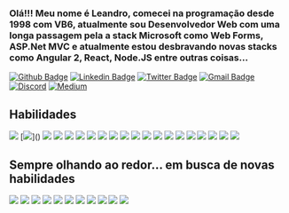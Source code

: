 ### Olá!!! Meu nome é Leandro, comecei na programação desde 1998 com VB6, atualmente sou Desenvolvedor Web com uma longa passagem pela a stack Microsoft como Web Forms, ASP.Net MVC e atualmente estou desbravando novas stacks como Angular 2, React, Node.JS entre outras coisas...

[![Github Badge](https://img.shields.io/badge/-Github-000?style=flat-square&logo=Github&logoColor=white&link=https://github.com/lopes-leandro)](https://github.com/lopes-leandro)
[![Linkedin Badge](https://img.shields.io/badge/-LinkedIn-blue?style=flat-square&logo=Linkedin&logoColor=white&link=https://www.linkedin.com/in/leandro-lopes-841258171/)](https://www.linkedin.com/in/leandro-lopes-841258171/)
[![Twitter Badge](https://img.shields.io/badge/-Twitter-1ca0f1?style=flat-square&labelColor=1ca0f1&logo=twitter&logoColor=white&link=https://twitter.com/mundodev_br)](https://twitter.com/mundodev_br)
[![Gmail Badge](https://img.shields.io/badge/Gmail-silver?logo=gmail&style=flat-square&link=lopesleandro.it@gmail.com)](lopesleandro.it@gmail.com)
[![Discord](https://img.shields.io/badge/discord-%237289DA.svg?&style=flat-square&logo=discord&logoColor=white&link=https://discord.com/channels/@LeandroLopes#3507)](https://discord.com/channels/@LeandroLopes#3507)
[![Medium](https://img.shields.io/badge/medium-%2312100E.svg?&style=flat-square&logo=medium&logoColor=white&link=https://medium.com/@lopesleandro.it)](https://medium.com/@lopesleandro.it)

## Habilidades
[![](https://img.shields.io/badge/html5%20-%23E34F26.svg?&style=flat-square&logo=html5&logoColor=white)]()
[![](https://img.shields.io/badge/css3%20-%231572B6.svg?&style=flat-square&logo=css3&logoColor=white")]()
[![](https://img.shields.io/badge/javascript%20-%23323330.svg?&style=flat-square&logo=javascript&logoColor=%23F7DF1E)]()
[![](https://img.shields.io/badge/typescript%20-%23007ACC.svg?&style=flat-square&logo=typescript&logoColor=white)]()
[![](https://img.shields.io/badge/angular%20-%23DD0031.svg?&style=flat-square&logo=angular&logoColor=white)]()
[![](https://img.shields.io/badge/node.js%20-%2343853D.svg?&style=flat-square&logo=node.js&logoColor=white)]()
[![](https://img.shields.io/badge/bootstrap%20-%23563D7C.svg?&style=flat-square&logo=bootstrap&logoColor=white)]()
[![](https://img.shields.io/badge/material_design-757575.svg?&style=flat-square&logo=material-design&logoColor=white)]()
[![](https://img.shields.io/badge/material_design_icons-2196F3.svg?&style=flat-square&logo=material-design-icons&logoColor=white)]()
[![](https://img.shields.io/badge/c%23%20-%23239120.svg?&style=flat-square&logo=c-sharp&logoColor=white)]()
[![](https://img.shields.io/badge/Microsoft%20SQL%20Server-CC2927?logo=microsoft-sql-server&logoColor=white&style=flat-square)]()
[![](https://img.shields.io/badge/mysql-000.svg?&style=flat-square&logo=mysql&logoColor=white)]()
[![](https://img.shields.io/badge/vercel-000.svg?&style=flat-square&logo=vercel&logoColor=white)]()
[![](https://img.shields.io/badge/Insomnia-5849BE.svg?&style=flat-square&logo=insomnia&logoColor=white)]()
[![](https://img.shields.io/badge/Heroku-430098.svg?&style=flat-square&logo=heroku&logoColor=white)]()
[![](https://img.shields.io/badge/Circle_CI-343434.svg?&style=flat-square&logo=circleci&logoColor=white?link=https://circleci.com/)](https://circleci.com/)
[![](https://img.shields.io/badge/JSON_Web_Tokens-000.svg?&style=flat-square&logo=json-web-tokens&logoColor=white)]()
[![](https://img.shields.io/badge/JSON-000.svg?&style=flat-square&logo=json&logoColor=white)]()
[![](https://img.shields.io/badge/Visual_Studio_Code-007acc.svg?&style=flat-square&logo=visual-studio-code&logoColor=white)]()
[![](https://img.shields.io/badge/Visual_Studio-5c2d91.svg?&style=flat-square&logo=visual-studio&logoColor=white)]()

## Sempre olhando ao redor... em busca de novas habilidades
[![](https://img.shields.io/badge/Microsoft%20Azure-0089D6?logo=microsoft-azure&logoColor=white&style=flat-square)]()
[![](https://img.shields.io/badge/redux%20-%23593d88.svg?&style=flat-square&logo=redux&logoColor=white)]()
[![](https://img.shields.io/badge/react%20-%2320232a.svg?&style=flat-square&logo=react&logoColor=%2361DAFB)]()
[![](https://img.shields.io/badge/react_native%20-%2320232a.svg?&style=flat-square&logo=react&logoColor=%2361DAFB)]()
[![](https://img.shields.io/badge/MongoDB-%234ea94b.svg?&style=flat-square&logo=mongodb&logoColor=white)]()
[![](https://img.shields.io/badge/express.js%20-%23404d59.svg?&style=flat-square)]()
[![](https://img.shields.io/badge/koa.js%20-%23404d59.svg?&style=flat-square)]()
[![](https://img.shields.io/badge/go-%2300ADD8.svg?&style=flat-square&logo=go&logoColor=white)]()
[![](https://img.shields.io/badge/git_kraken-000.svg?&style=flat-square&logo=gitkraken&logoColor=white)]()
[![](https://img.shields.io/badge/github_actions-2088FF.svg?&style=flat-square&logo=github-actions&logoColor=white)]()
[![](https://img.shields.io/badge/next_js-000.svg?&style=flat-square&logo=nextdotjs&logoColor=white)]()


<!--
[![Youtube Badge](https://img.shields.io/badge/-YouTube-ff0000?style=flat-square&labelColor=ff0000&logo=youtube&logoColor=white&link=https://www.youtube.com/user/TreinaWeb)](https://www.youtube.com/user/TreinaWeb)

**lopes-leandro/lopes-leandro** is a ✨ _special_ ✨ repository because its `README.md` (this file) appears on your GitHub profile.

Here are some ideas to get you started:

- 🔭 I’m currently working on ...
- 🌱 I’m currently learning ...
- 👯 I’m looking to collaborate on ...
- 🤔 I’m looking for help with ...
- 💬 Ask me about ...
- 📫 How to reach me: ...
- 😄 Pronouns: ...
- ⚡ Fun fact: ...
-->
